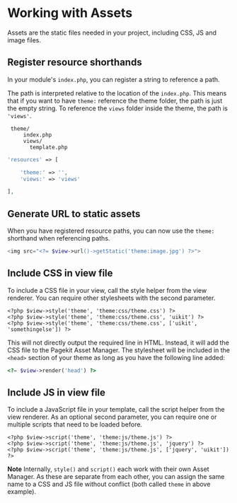 # Working with Assets

<p class="uk-article-lead">Assets are the static files needed in your project,
including CSS, JS and image files.

## Register resource shorthands

In your module's `index.php`, you can register a string to reference a path.

The path is interpreted relative to the location of the `index.php`. This means
that if you want to have `theme:` reference the theme folder, the path is just
the empty string. To reference the `views` folder inside the theme, the path is
`'views'`.

```
 theme/
     index.php
     views/
       template.php
```

```php
'resources' => [

    'theme:' => '',
    'views:' => 'views'

],
```

## Generate URL to static assets

When you have registered resource paths, you can now use the `theme:` shorthand
when referencing paths.

```php
<img src="<?= $view->url()->getStatic('theme:image.jpg') ?>">
```

## Include CSS in view file

To include a CSS file in your view, call the style helper from the view
renderer. You can require other stylesheets with the second parameter.

```
<?php $view->style('theme', 'theme:css/theme.css') ?>
<?php $view->style('theme', 'theme:css/theme.css', 'uikit') ?>
<?php $view->style('theme', 'theme:css/theme.css', ['uikit', 'somethingelse']) ?>
```

This will not directly output the required line in HTML. Instead, it will add
the CSS file to the Pagekit Asset Manager. The stylesheet will be included in
the `<head>` section of your theme as long as you have the following line added:

```php
<?= $view->render('head') ?>
```

## Include JS in view file

To include a JavaScript file in your template, call the script helper from the
view renderer. As an optional second parameter, you can require one or multiple
scripts that need to be loaded before.

```
<?php $view->script('theme', 'theme:js/theme.js') ?>
<?php $view->script('theme', 'theme:js/theme.js', 'jquery') ?>
<?php $view->script('theme', 'theme:js/theme.js', ['jquery', 'uikit']) ?>
```

**Note** Internally, `style()` and `script()` each work with their own Asset
Manager. As these are separate from each other, you can assign the same name
to a CSS and JS file without conflict (both called `theme` in above example).
